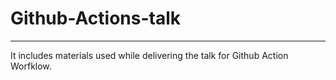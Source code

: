 # Github-Actions-talk

---

It includes materials used while delivering the talk for Github Action Worfklow.
